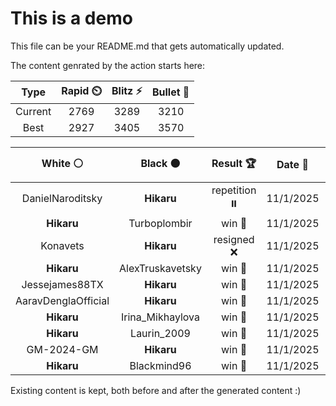 # This is a demo

This file can be your README.md that gets automatically updated.

The content genrated by the action starts here:

<!--START_SECTION:chessStats-->
<!-- Automatically generated with https://github.com/Balastrong/chess-stats-action -->

| Type | Rapid ⏲️ | Blitz ⚡ | Bullet 🔫 |
|:---:|:---:|:---:|:---:|
| Current | 2769 | 3289 | 3210 |
| Best | 2927 | 3405 | 3570 |

| White ⚪ | Black ⚫ | Result 🏆 | Date 📅 | Position 🗺️ | Type 🕕 |
|:---:|:---:|:---:|:---:|:---:|:---:|
| DanielNaroditsky | **Hikaru** | repetition ⏸️ | 11/1/2025 | <a href="http://www.ee.unb.ca/cgi-bin/tervo/fen.pl?select=8/8/bp2pk2/2p1n1p1/p1P1P2p/P3K2P/1P1NB1P1/8 b - - 22 45">Link</a> | Bullet |
| **Hikaru** | Turboplombir | win 🥇 | 11/1/2025 | <a href="http://www.ee.unb.ca/cgi-bin/tervo/fen.pl?select=5kr1/Q7/2R2p2/3pqPrp/8/1P1P4/P5PP/6RK b - - 0 35">Link</a> | Bullet |
| Konavets | **Hikaru** | resigned ❌ | 11/1/2025 | <a href="http://www.ee.unb.ca/cgi-bin/tervo/fen.pl?select=8/8/8/3r1R1k/5pp1/5P1P/5P1K/8 b - - 0 64">Link</a> | Bullet |
| **Hikaru** | AlexTruskavetsky | win 🥇 | 11/1/2025 | <a href="http://www.ee.unb.ca/cgi-bin/tervo/fen.pl?select=8/2P5/8/8/8/3K4/8/Q2k4 b - - 8 64">Link</a> | Bullet |
| Jessejames88TX | **Hikaru** | win 🥇 | 11/1/2025 | <a href="http://www.ee.unb.ca/cgi-bin/tervo/fen.pl?select=8/p3pk1p/1b4p1/1P6/4K3/7P/P7/8 w - - 4 45">Link</a> | Bullet |
| AaravDenglaOfficial | **Hikaru** | win 🥇 | 11/1/2025 | <a href="http://www.ee.unb.ca/cgi-bin/tervo/fen.pl?select=3r4/p6P/6k1/4p2p/2p5/P2pK3/8/8 w - - 0 55">Link</a> | Bullet |
| **Hikaru** | Irina_Mikhaylova | win 🥇 | 11/1/2025 | <a href="http://www.ee.unb.ca/cgi-bin/tervo/fen.pl?select=r2b3r/pp2kRpp/3Np3/3nP3/8/8/PPP3PP/R1B3K1 b - - 0 15">Link</a> | Bullet |
| **Hikaru** | Laurin_2009 | win 🥇 | 11/1/2025 | <a href="http://www.ee.unb.ca/cgi-bin/tervo/fen.pl?select=r3r1k1/2qb3B/p4p1Q/3pP3/P7/8/1PP3PP/4R1K1 b - - 1 23">Link</a> | Bullet |
| GM-2024-GM | **Hikaru** | win 🥇 | 11/1/2025 | <a href="http://www.ee.unb.ca/cgi-bin/tervo/fen.pl?select=6k1/pp4q1/2p2n2/3rN3/3P2p1/8/PPQ5/2KR2R1 w - - 0 29">Link</a> | Bullet |
| **Hikaru** | Blackmind96 | win 🥇 | 11/1/2025 | <a href="http://www.ee.unb.ca/cgi-bin/tervo/fen.pl?select=3r4/p1r1kp2/Bpppbn2/1N4p1/PP1PP2p/4KP2/6PP/R1R5 b - - 7 22">Link</a> | Blitz |

<!--END_SECTION:chessStats-->

Existing content is kept, both before and after the generated content :)
